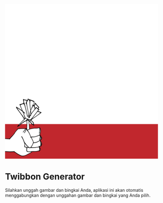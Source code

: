 ![Preview](public/twibbon.png)

# Twibbon Generator

Silahkan unggah gambar dan bingkai Anda, aplikasi ini akan otomatis menggabungkan dengan unggahan gambar dan bingkai yang Anda pilih.
